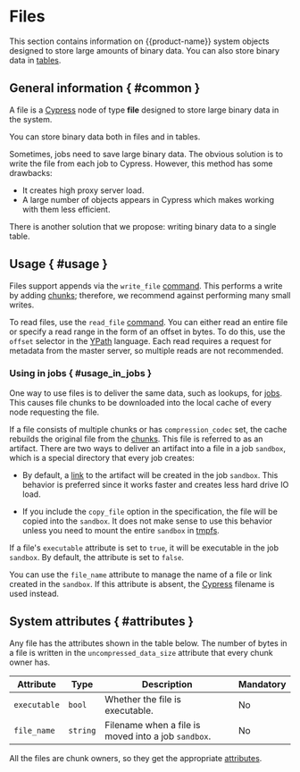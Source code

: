 # Files

This section contains information on {{product-name}} system objects designed to store large amounts of binary data. You can also store binary data in [tables](../../../user-guide/storage/blobtables.md).

## General information { #common }

A file is a [Cypress](../../../user-guide/storage/cypress.md) node of type **file** designed to store large binary data in the system.

You can store binary data both in files and in tables.

Sometimes, jobs need to save large binary data. The obvious solution is to write the file from each job to Cypress. However, this method has some drawbacks:

- It creates high proxy server load.
- A large number of objects appears in Cypress which makes working with them less efficient.

There is another solution that we propose: writing binary data to a single table.

## Usage { #usage }

Files support appends via the `write_file` [command](../../../api/commands.md#write_file). This performs a write by adding [chunks](../../../user-guide/storage/chunks.md); therefore, we recommend against performing many small writes.

To read files, use the `read_file` [command](../../../api/commands.md#read_file). You can either read an entire file or specify a read range in the form of an offset in bytes. To do this, use the `offset` selector in the [YPath](../../../user-guide/storage/ypath.md) language.
Each read requires a request for metadata from the master server, so multiple reads are not recommended.

### Using in jobs { #usage_in_jobs }

One way to use files is to deliver the same data, such as lookups, for [jobs](../../../user-guide/data-processing/operations/overview.md). This causes file chunks to be downloaded into the local cache of every node requesting the file.

If a file consists of multiple chunks or has `compression_codec` set, the cache rebuilds the original file from the [chunks](../../../user-guide/storage/chunks.md). This file is referred to as an artifact. There are two ways to deliver an artifact into a file in a job `sandbox`, which is a special directory that every job creates:

- By default, a [link](../../../user-guide/storage/links.md) to the artifact will be created in the job `sandbox`. This behavior is preferred since it works faster and creates less hard drive IO load.

- If you include the `copy_file` option in the specification, the file will be copied into the `sandbox`. It does not make sense to use this behavior unless you need to mount the entire `sandbox` in [tmpfs](https://{{lang}}.wikipedia.org/wiki/Tmpfs).

If a file's `executable` attribute is set to `true`, it will be executable in the job `sandbox`. By default, the attribute is set to `false`.

You can use the `file_name` attribute to manage the name of a file or link created in the `sandbox`. If this attribute is absent, the [Cypress](../../../user-guide/storage/cypress.md) filename is used instead.

## System attributes { #attributes }

Any file has the attributes shown in the table below.
The number of bytes in a file is written in the `uncompressed_data_size` attribute that every chunk owner has.

| **Attribute** | **Type** | **Description** | **Mandatory** |
| ------------ | --------- | -------------------------------------------------- |------------------|
| `executable` | `bool` | Whether the file is executable. | No |
| `file_name` | `string` | Filename when a file is moved into a job `sandbox`. | No |

All the files are chunk owners, so they get the appropriate [attributes](../../../user-guide/storage/chunks.md#attributes).




